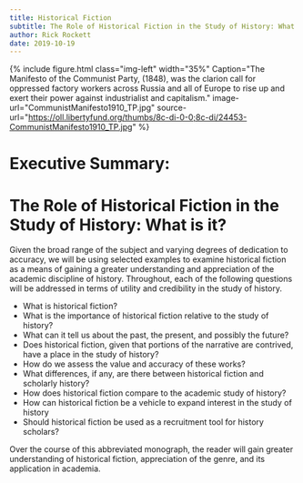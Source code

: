 ```yaml
---
title: Historical Fiction
subtitle: The Role of Historical Fiction in the Study of History: What is it?
author: Rick Rockett
date: 2019-10-19
---
```


{% include figure.html class="img-left" width="35%" Caption="The Manifesto of the Communist Party, (1848), was the clarion call for oppressed factory workers across Russia and all of Europe to rise up and exert their power against industrialist and capitalism." image-url="CommunistManifesto1910_TP.jpg" source-url="https://oll.libertyfund.org/thumbs/8c-di-0-0;8c-di/24453-CommunistManifesto1910_TP.jpg" %}

# Executive Summary: 
# The Role of Historical Fiction in the Study of History: What is it?

Given the broad range of the subject and varying degrees of dedication to accuracy, we will be using selected examples to examine historical fiction as a means of gaining a greater understanding and appreciation of the academic discipline of history. Throughout, each of the following questions will be addressed in terms of utility and credibility in the study of history.

- What is historical fiction?
- What is the importance of historical fiction relative to the study of history?
- What can it tell us about the past, the present, and possibly the future?
- Does historical fiction, given that portions of the narrative are contrived, have a place in the study of history?
- How do we assess the value and accuracy of these works?
- What differences, if any, are there between historical fiction and scholarly history?
- How does historical fiction compare to the academic study of history?
- How can historical fiction be a vehicle to expand interest in the study of history
- Should historical fiction be used as a recruitment tool for history scholars?

Over the course of this abbreviated monograph, the reader will gain greater understanding of historical fiction, appreciation of the genre, and its application in academia.

